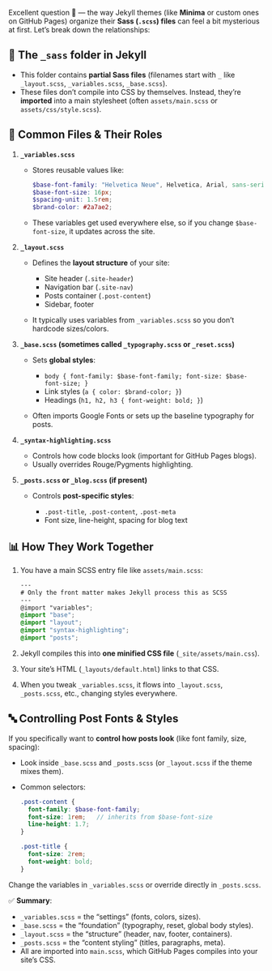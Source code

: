 Excellent question 🙌 — the way Jekyll themes (like **Minima** or custom ones on GitHub Pages) organize their **Sass (`.scss`) files** can feel a bit mysterious at first. Let’s break down the relationships:



## 📂 The `_sass` folder in Jekyll

* This folder contains **partial Sass files** (filenames start with `_` like `_layout.scss`, `_variables.scss`, `_base.scss`).
* These files don’t compile into CSS by themselves. Instead, they’re **imported** into a main stylesheet (often `assets/main.scss` or `assets/css/style.scss`).


## 🧩 Common Files & Their Roles

1. **`_variables.scss`**

   * Stores reusable values like:

     ```scss
     $base-font-family: "Helvetica Neue", Helvetica, Arial, sans-serif;
     $base-font-size: 16px;
     $spacing-unit: 1.5rem;
     $brand-color: #2a7ae2;
     ```
   * These variables get used everywhere else, so if you change `$base-font-size`, it updates across the site.

2. **`_layout.scss`**

   * Defines the **layout structure** of your site:

     * Site header (`.site-header`)
     * Navigation bar (`.site-nav`)
     * Posts container (`.post-content`)
     * Sidebar, footer
   * It typically uses variables from `_variables.scss` so you don’t hardcode sizes/colors.

3. **`_base.scss` (sometimes called `_typography.scss` or `_reset.scss`)**

   * Sets **global styles**:

     * `body { font-family: $base-font-family; font-size: $base-font-size; }`
     * Link styles (`a { color: $brand-color; }`)
     * Headings (`h1, h2, h3 { font-weight: bold; }`)
   * Often imports Google Fonts or sets up the baseline typography for posts.

4. **`_syntax-highlighting.scss`**

   * Controls how code blocks look (important for GitHub Pages blogs).
   * Usually overrides Rouge/Pygments highlighting.

5. **`_posts.scss` or `_blog.scss` (if present)**

   * Controls **post-specific styles**:

     * `.post-title`, `.post-content`, `.post-meta`
     * Font size, line-height, spacing for blog text



## 📊 How They Work Together

1. You have a main SCSS entry file like `assets/main.scss`:

   ```scss
   ---
   # Only the front matter makes Jekyll process this as SCSS
   ---
   @import "variables";
   @import "base";
   @import "layout";
   @import "syntax-highlighting";
   @import "posts";
   ```

2. Jekyll compiles this into **one minified CSS file** (`_site/assets/main.css`).

3. Your site’s HTML (`_layouts/default.html`) links to that CSS.

4. When you tweak `_variables.scss`, it flows into `_layout.scss`, `_posts.scss`, etc., changing styles everywhere.



## 🔤 Controlling Post Fonts & Styles

If you specifically want to **control how posts look** (like font family, size, spacing):

* Look inside `_base.scss` and `_posts.scss` (or `_layout.scss` if the theme mixes them).
* Common selectors:

  ```scss
  .post-content {
    font-family: $base-font-family;
    font-size: 1rem;   // inherits from $base-font-size
    line-height: 1.7;
  }

  .post-title {
    font-size: 2rem;
    font-weight: bold;
  }
  ```

Change the variables in `_variables.scss` or override directly in `_posts.scss`.


✅ **Summary**:

* `_variables.scss` = the “settings” (fonts, colors, sizes).
* `_base.scss` = the “foundation” (typography, reset, global body styles).
* `_layout.scss` = the “structure” (header, nav, footer, containers).
* `_posts.scss` = the “content styling” (titles, paragraphs, meta).
* All are imported into `main.scss`, which GitHub Pages compiles into your site’s CSS.
